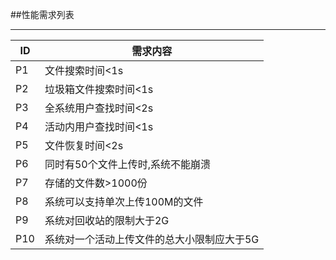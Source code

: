 ##性能需求列表

---

|ID|需求内容|
|---|---|
|P1| 文件搜索时间<1s|
|P2| 垃圾箱文件搜索时间<1s|
|P3| 全系统用户查找时间<2s|
|P4| 活动内用户查找时间<1s|
|P5| 文件恢复时间<2s|
|P6| 同时有50个文件上传时,系统不能崩溃|
|P7| 存储的文件数>1000份|
|P8| 系统可以支持单次上传100M的文件|
|P9| 系统对回收站的限制大于2G|
|P10| 系统对一个活动上传文件的总大小限制应大于5G|

